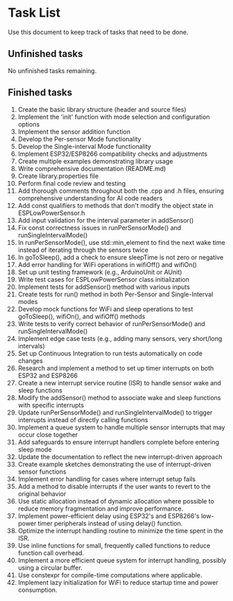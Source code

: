 # Task List
Use this document to keep track of tasks that need to be done.

## Unfinished tasks
No unfinished tasks remaining.

## Finished tasks
1. Create the basic library structure (header and source files)
2. Implement the 'init' function with mode selection and configuration options
3. Implement the sensor addition function
4. Develop the Per-sensor Mode functionality
5. Develop the Single-interval Mode functionality
6. Implement ESP32/ESP8266 compatibility checks and adjustments
7. Create multiple examples demonstrating library usage
8. Write comprehensive documentation (README.md)
9. Create library.properties file
10. Perform final code review and testing
11. Add thorough comments throughout both the .cpp and .h files, ensuring comprehensive understanding for AI code readers
12. Add const qualifiers to methods that don't modify the object state in ESPLowPowerSensor.h
13. Add input validation for the interval parameter in addSensor()
14. Fix const correctness issues in runPerSensorMode() and runSingleIntervalMode()
15. In runPerSensorMode(), use std::min_element to find the next wake time instead of iterating through the sensors twice
16. In goToSleep(), add a check to ensure sleepTime is not zero or negative
17. Add error handling for WiFi operations in wifiOff() and wifiOn()
18. Set up unit testing framework (e.g., ArduinoUnit or AUnit)
19. Write test cases for ESPLowPowerSensor class initialization
20. Implement tests for addSensor() method with various inputs
21. Create tests for run() method in both Per-Sensor and Single-Interval modes
22. Develop mock functions for WiFi and sleep operations to test goToSleep(), wifiOn(), and wifiOff() methods
23. Write tests to verify correct behavior of runPerSensorMode() and runSingleIntervalMode()
24. Implement edge case tests (e.g., adding many sensors, very short/long intervals)
25. Set up Continuous Integration to run tests automatically on code changes
26. Research and implement a method to set up timer interrupts on both ESP32 and ESP8266
27. Create a new interrupt service routine (ISR) to handle sensor wake and sleep functions
28. Modify the addSensor() method to associate wake and sleep functions with specific interrupts
29. Update runPerSensorMode() and runSingleIntervalMode() to trigger interrupts instead of directly calling functions
30. Implement a queue system to handle multiple sensor interrupts that may occur close together
31. Add safeguards to ensure interrupt handlers complete before entering sleep mode
32. Update the documentation to reflect the new interrupt-driven approach
33. Create example sketches demonstrating the use of interrupt-driven sensor functions
34. Implement error handling for cases where interrupt setup fails
35. Add a method to disable interrupts if the user wants to revert to the original behavior
36. Use static allocation instead of dynamic allocation where possible to reduce memory fragmentation and improve performance.
37. Implement power-efficient delay using ESP32's and ESP8266's low-power timer peripherals instead of using delay() function.
38. Optimize the interrupt handling routine to minimize the time spent in the ISR.
39. Use inline functions for small, frequently called functions to reduce function call overhead.
40. Implement a more efficient queue system for interrupt handling, possibly using a circular buffer.
41. Use constexpr for compile-time computations where applicable.
42. Implement lazy initialization for WiFi to reduce startup time and power consumption.